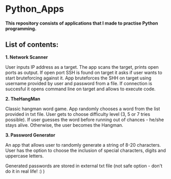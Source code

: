 # Python_Apps


**This repository consists of applications that I made to practise Python programming.**




## List of contents:


**1. Network Scanner**

  User inputs IP address as a target.
  The app scans the target, prints open ports as output.
  If open port SSH is found on target it asks if user wants to start bruteforcing against it.
  App bruteforces the SHH on target using username provided by user and password from a file.
  If connection is succesful it opens command line on target and allows to execute code.

**2. TheHangMan**

  Classic hangman word game.
  App randomly chooses a word from the list provided in txt file.
  User gets to choose difficulty level (3, 5 or 7 tries possible).
  If user guesses the word before running out of chances - he/she stays alive.
  Otherwise, the user becomes the Hangman.
  
**3. Password Generator**

  An app that allows user to randomly generate a string of 8-20 characters.
  User has the option to choose the inclusion of special characters, digits and uppercase letters.
  
  Generated passwords are stored in external txt file (not safe option - don't do it in real life! :) )


